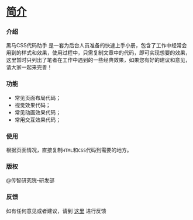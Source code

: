 # [简介](https://github.com/itheima2017/css-quick-manual)

<!-- [![css](https://img.shields.io/badge/vue-2.5.9-brightgreen.svg ':no-zoom')](https://github.com/vuejs/vue) -->

### 介绍

黑马CSS代码助手 是一套为后台人员准备的快速上手小册，包含了工作中经常会用到的样式和效果，使用过程中，只需复制文章中的代码，即可实现想要的效果，
这里暂时只列出了笔者在工作中遇到的一些经典效果，如果您有好的建议和意见，请大家一起来完善！

### 功能

- 常见页面布局代码；
- 视觉效果代码；
- 常见动画效果代码；
- 常用交互效果代码；

### 使用

根据页面情况，直接复制`HTML`和`CSS`代码到需要的地方。

### 版权

@传智研究院-研发部

### 反馈
如有任何意见或者建议，请到 [这里](https://github.com/itheima2017/css-quick-manual/issues) 进行反馈